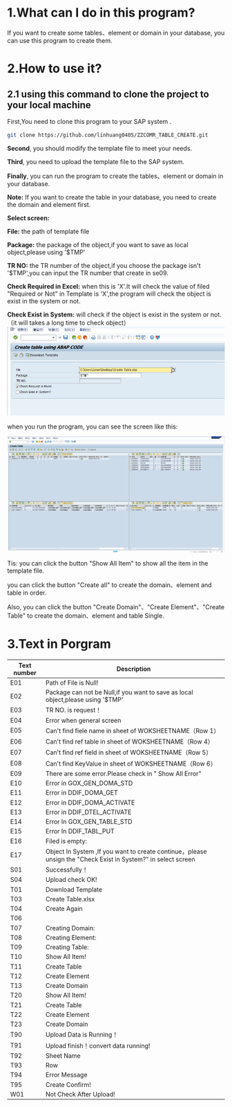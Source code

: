 # 1.What can I do in this program?

If you want to create some tables、element or domain in your database, you can use this program to create them. 



# 2.How to use it?

## 2.1 using this command to clone the project to your local machine

First,You need to clone this program to your SAP system .

```bash
git clone https://github.com/linhuang0405/ZZCOMR_TABLE_CREATE.git 
```

**Second**, you should modify the template file to meet your needs.

**Third**, you need to upload the template file to the SAP system.

**Finally**, you can run the program to create the tables、element or domain in your database.

**Note:** If you want to create the table in your database, you need to create the domain and element first.


**Select screen:**

**File:** the path of template file

**Package:** the package of the object,if you want to save as local object,please using '$TMP'

**TR NO:** the TR number of the object,if you choose the package isn't '$TMP',you can input the TR number that create in se09.

**Check Required in Excel:** when this is 'X'.It will check  the value of filed "Required or Not" in Template is 'X',the program will check the object is exist in the system or not.

**Check Exist in System:** will check if the object is exist in the system or not.（it will takes a long time to check object）
![Alt text](image-1.png)



when you run the program, you can see the screen like this:

![Alt text](image-2.png)

Tis: you can click the button "Show All Item" to show all the item in the template file.

you can click the button "Create all" to create the domain、element and table in order.

Also, you can click the button "Create Domain"、"Create Element"、"Create Table" to create the domain、element and table Single.

# 3.Text in Porgram

| Text number   | Description |
| ------------- | ------------- |
| E01| Path of File is Null!  |
| E02| Package can not be Null,if you want to save as local object,please using '$TMP'  |
| E03| TR NO. is request！   |
| E04| Error when general screen  |
| E05| Can't find fiele name in sheet of WOKSHEETNAME（Row 1）   |
| E06| Can't find ref table in sheet of WOKSHEETNAME（Row 4）   |
| E07| Can't find ref field in sheet of WOKSHEETNAME（Row 5）   |
| E08| Can't find KeyValue in sheet of WOKSHEETNAME（Row 6）   |
| E09| There are some error.Please check in " Show All Error"  |
| E10| Error in GOX_GEN_DOMA_STD  |
| E11| Error in DDIF_DOMA_GET  |
| E12| Error in DDIF_DOMA_ACTIVATE  |
| E13| Error in DDIF_DTEL_ACTIVATE  |
| E14| Error In GOX_GEN_TABLE_STD  |
| E15| Error In DDIF_TABL_PUT  |
| E16| Filed is empty:  |
| E17| Object In System ,If you want to create continue，please unsign the "Check Exist in System?" in select screen  |
| S01| Successfully！   |
| S04| Upload check OK!  |
| T01| Download Template  |
| T03| Create Table.xlsx  |
| T04| Create Again  |
| T06|                                                                                                                                       |
| T07| Creating Domain:  |
| T08| Creating Element:  |
| T09| Creating Table:  |
| T10| Show All Item!  |
| T11| Create Table  |
| T12| Create Element  |
| T13| Create Domain  |
| T20| Show All Item!  |
| T21| Create Table  |
| T22| Create Element  |
| T23| Create Domain  |
| T90| Upload Data is Running！   |
| T91| Upload finish！convert data running!  |
| T92| Sheet Name  |
| T93| Row  |
| T94| Error Message  |
| T95| Create Confirm!  |
| W01| Not Check After Upload!  |

